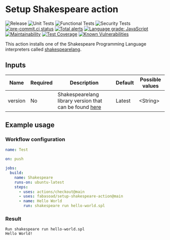 # Setup Shakespeare action

![Release](https://img.shields.io/github/v/release/fabasoad/setup-shakespeare-action?include_prereleases) ![Unit Tests](https://github.com/fabasoad/setup-shakespeare-action/workflows/Unit%20Tests/badge.svg) ![Functional Tests](https://github.com/fabasoad/setup-shakespeare-action/workflows/Functional%20Tests/badge.svg) ![Security Tests](https://github.com/fabasoad/setup-shakespeare-action/workflows/Security%20Tests/badge.svg) [![pre-commit.ci status](https://results.pre-commit.ci/badge/github/fabasoad/setup-shakespeare-action/main.svg)](https://results.pre-commit.ci/latest/github/fabasoad/setup-shakespeare-action/main) [![Total alerts](https://img.shields.io/lgtm/alerts/g/fabasoad/setup-shakespeare-action.svg?logo=lgtm&logoWidth=18)](https://lgtm.com/projects/g/fabasoad/setup-shakespeare-action/alerts/) [![Language grade: JavaScript](https://img.shields.io/lgtm/grade/javascript/g/fabasoad/setup-shakespeare-action.svg?logo=lgtm&logoWidth=18)](https://lgtm.com/projects/g/fabasoad/setup-shakespeare-action/context:javascript) [![Maintainability](https://api.codeclimate.com/v1/badges/b76849351ccb000110b5/maintainability)](https://codeclimate.com/github/fabasoad/setup-shakespeare-action/maintainability) [![Test Coverage](https://api.codeclimate.com/v1/badges/b76849351ccb000110b5/test_coverage)](https://codeclimate.com/github/fabasoad/setup-shakespeare-action/test_coverage) [![Known Vulnerabilities](https://snyk.io/test/github/fabasoad/setup-shakespeare-action/badge.svg)](https://snyk.io/test/github/fabasoad/setup-shakespeare-action)

This action installs one of the Shakespeare Programming Language interpreters called [shakespearelang](https://pypi.org/project/shakespearelang/).

## Inputs

| Name    | Required | Description                                                                                         | Default | Possible values |
|---------|----------|-----------------------------------------------------------------------------------------------------|---------|-----------------|
| version | No       | Shakespearelang library version that can be found [here](https://pypi.org/project/shakespearelang/) | Latest  | &lt;String&gt;  |

## Example usage

### Workflow configuration

```yaml
name: Test

on: push

jobs:
  build:
    name: Shakespeare
    runs-on: ubuntu-latest
    steps:
      - uses: actions/checkout@main
      - uses: fabasoad/setup-shakespeare-action@main
      - name: Hello World
        run: shakespeare run hello-world.spl

```

### Result

```shell
Run shakespeare run hello-world.spl
Hello World!
```
